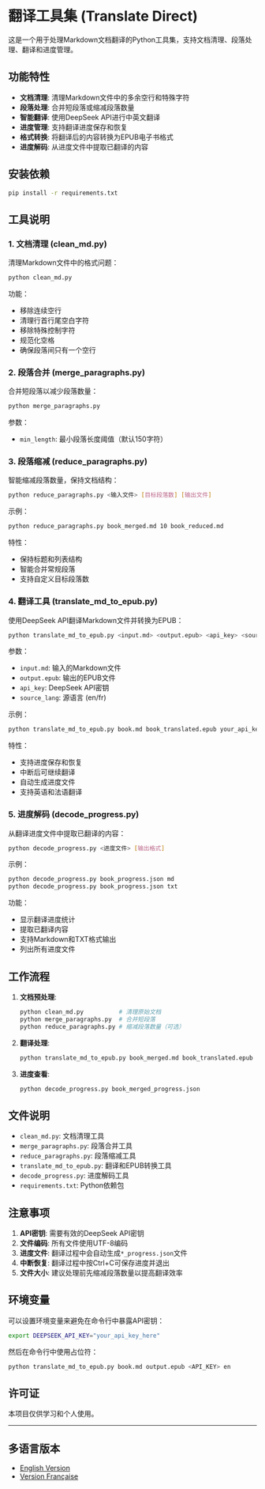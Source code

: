 # 翻译工具集 (Translate Direct)

这是一个用于处理Markdown文档翻译的Python工具集，支持文档清理、段落处理、翻译和进度管理。

## 功能特性

- **文档清理**: 清理Markdown文件中的多余空行和特殊字符
- **段落处理**: 合并短段落或缩减段落数量
- **智能翻译**: 使用DeepSeek API进行中英文翻译
- **进度管理**: 支持翻译进度保存和恢复
- **格式转换**: 将翻译后的内容转换为EPUB电子书格式
- **进度解码**: 从进度文件中提取已翻译的内容

## 安装依赖

```bash
pip install -r requirements.txt
```

## 工具说明

### 1. 文档清理 (clean_md.py)

清理Markdown文件中的格式问题：

```bash
python clean_md.py
```

功能：
- 移除连续空行
- 清理行首行尾空白字符
- 移除特殊控制字符
- 规范化空格
- 确保段落间只有一个空行

### 2. 段落合并 (merge_paragraphs.py)

合并短段落以减少段落数量：

```bash
python merge_paragraphs.py
```

参数：
- `min_length`: 最小段落长度阈值（默认150字符）

### 3. 段落缩减 (reduce_paragraphs.py)

智能缩减段落数量，保持文档结构：

```bash
python reduce_paragraphs.py <输入文件> [目标段落数] [输出文件]
```

示例：
```bash
python reduce_paragraphs.py book_merged.md 10 book_reduced.md
```

特性：
- 保持标题和列表结构
- 智能合并常规段落
- 支持自定义目标段落数

### 4. 翻译工具 (translate_md_to_epub.py)

使用DeepSeek API翻译Markdown文件并转换为EPUB：

```bash
python translate_md_to_epub.py <input.md> <output.epub> <api_key> <source_lang>
```

参数：
- `input.md`: 输入的Markdown文件
- `output.epub`: 输出的EPUB文件
- `api_key`: DeepSeek API密钥
- `source_lang`: 源语言 (en/fr)

示例：
```bash
python translate_md_to_epub.py book.md book_translated.epub your_api_key en
```

特性：
- 支持进度保存和恢复
- 中断后可继续翻译
- 自动生成进度文件
- 支持英语和法语翻译

### 5. 进度解码 (decode_progress.py)

从翻译进度文件中提取已翻译的内容：

```bash
python decode_progress.py <进度文件> [输出格式]
```

示例：
```bash
python decode_progress.py book_progress.json md
python decode_progress.py book_progress.json txt
```

功能：
- 显示翻译进度统计
- 提取已翻译内容
- 支持Markdown和TXT格式输出
- 列出所有进度文件

## 工作流程

1. **文档预处理**:
   ```bash
   python clean_md.py          # 清理原始文档
   python merge_paragraphs.py  # 合并短段落
   python reduce_paragraphs.py # 缩减段落数量（可选）
   ```

2. **翻译处理**:
   ```bash
   python translate_md_to_epub.py book_merged.md book_translated.epub your_api_key en
   ```

3. **进度查看**:
   ```bash
   python decode_progress.py book_merged_progress.json
   ```

## 文件说明

- `clean_md.py`: 文档清理工具
- `merge_paragraphs.py`: 段落合并工具
- `reduce_paragraphs.py`: 段落缩减工具
- `translate_md_to_epub.py`: 翻译和EPUB转换工具
- `decode_progress.py`: 进度解码工具
- `requirements.txt`: Python依赖包

## 注意事项

1. **API密钥**: 需要有效的DeepSeek API密钥
2. **文件编码**: 所有文件使用UTF-8编码
3. **进度文件**: 翻译过程中会自动生成`*_progress.json`文件
4. **中断恢复**: 翻译过程中按Ctrl+C可保存进度并退出
5. **文件大小**: 建议处理前先缩减段落数量以提高翻译效率

## 环境变量

可以设置环境变量来避免在命令行中暴露API密钥：

```bash
export DEEPSEEK_API_KEY="your_api_key_here"
```

然后在命令行中使用占位符：
```bash
python translate_md_to_epub.py book.md output.epub <API_KEY> en
```

## 许可证

本项目仅供学习和个人使用。

---

## 多语言版本

- [English Version](README_EN.md)
- [Version Française](README_FR.md) 